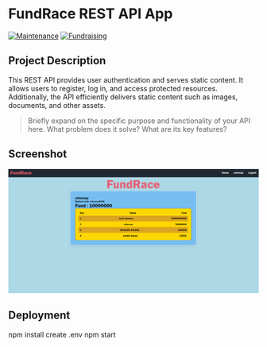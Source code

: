 # FundRace REST API App

[![Maintenance](https://img.shields.io/badge/Maintained%3F-yes-green.svg)](https://github.com/your-username/your-repo/graphs/commit-activity)
[![Fundraising](https://img.shields.io/badge/Fundraising-Active-brightgreen)](https://example.com/fundraising)

## Project Description

This REST API provides user authentication and serves static content. It allows users to register, log in, and access protected resources. Additionally, the API efficiently delivers static content such as images, documents, and other assets.

> Briefly expand on the specific purpose and functionality of your API here. What problem does it solve? What are its key features?

## Screenshot

![Screenshot](./public/screenshort/screenshot1.png)

## Deployment
npm install
create .env
npm start
